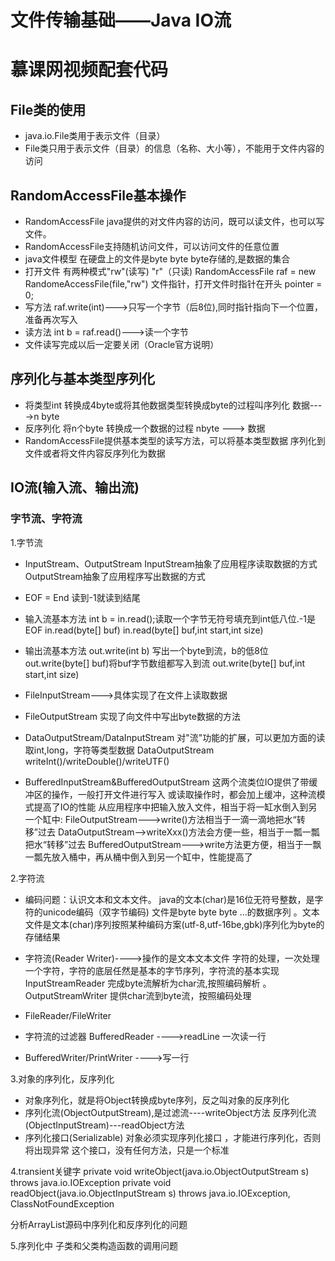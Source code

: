 # 文件传输基础——Java IO流
# 慕课网视频配套代码

## File类的使用
* java.io.File类用于表示文件（目录）
* File类只用于表示文件（目录）的信息（名称、大小等），不能用于文件内容的访问

## RandomAccessFile基本操作
* RandomAccessFile java提供的对文件内容的访问，既可以读文件，也可以写文件。
* RandomAccessFile支持随机访问文件，可以访问文件的任意位置
* java文件模型 在硬盘上的文件是byte byte byte存储的,是数据的集合
* 打开文件 有两种模式"rw"(读写) "r"（只读) RandomAccessFile raf = new RandomeAccessFile(file,"rw") 文件指针，打开文件时指针在开头 pointer = 0;
* 写方法 raf.write(int)--->只写一个字节（后8位),同时指针指向下一个位置，准备再次写入
* 读方法 int b = raf.read()--->读一个字节
* 文件读写完成以后一定要关闭（Oracle官方说明）

## 序列化与基本类型序列化
* 将类型int 转换成4byte或将其他数据类型转换成byte的过程叫序列化 数据---->n byte
* 反序列化 将n个byte 转换成一个数据的过程 nbyte ---> 数据
* RandomAccessFile提供基本类型的读写方法，可以将基本类型数据 序列化到文件或者将文件内容反序列化为数据 

## IO流(输入流、输出流)
### 字节流、字符流
1.字节流
* InputStream、OutputStream InputStream抽象了应用程序读取数据的方式 OutputStream抽象了应用程序写出数据的方式

* EOF = End 读到-1就读到结尾

* 输入流基本方法 int b = in.read();读取一个字节无符号填充到int低八位.-1是 EOF in.read(byte[] buf) in.read(byte[] buf,int start,int size)

* 输出流基本方法 out.write(int b) 写出一个byte到流，b的低8位 out.write(byte[] buf)将buf字节数组都写入到流 out.write(byte[] buf,int start,int size)

* FileInputStream--->具体实现了在文件上读取数据

* FileOutputStream 实现了向文件中写出byte数据的方法

* DataOutputStream/DataInputStream 对"流"功能的扩展，可以更加方面的读取int,long，字符等类型数据 DataOutputStream writeInt()/writeDouble()/writeUTF()

* BufferedInputStream&BufferedOutputStream 这两个流类位IO提供了带缓冲区的操作，一般打开文件进行写入 或读取操作时，都会加上缓冲，这种流模式提高了IO的性能 从应用程序中把输入放入文件，相当于将一缸水倒入到另一个缸中: FileOutputStream--->write()方法相当于一滴一滴地把水“转移”过去 DataOutputStream-->writeXxx()方法会方便一些，相当于一瓢一瓢把水“转移”过去 BufferedOutputStream--->write方法更方便，相当于一飘一瓢先放入桶中，再从桶中倒入到另一个缸中，性能提高了

2.字符流
* 编码问题：认识文本和文本文件。 java的文本(char)是16位无符号整数，是字符的unicode编码（双字节编码) 文件是byte byte byte ...的数据序列 。文本文件是文本(char)序列按照某种编码方案(utf-8,utf-16be,gbk)序列化为byte的存储结果

* 字符流(Reader Writer)---->操作的是文本文本文件 字符的处理，一次处理一个字符，字符的底层任然是基本的字节序列，字符流的基本实现 InputStreamReader 完成byte流解析为char流,按照编码解析 。OutputStreamWriter 提供char流到byte流，按照编码处理

* FileReader/FileWriter 

* 字符流的过滤器 BufferedReader ---->readLine 一次读一行
* BufferedWriter/PrintWriter ---->写一行

3.对象的序列化，反序列化
* 对象序列化，就是将Object转换成byte序列，反之叫对象的反序列化
* 序列化流(ObjectOutputStream),是过滤流----writeObject方法
反序列化流(ObjectInputStream)---readObject方法
* 序列化接口(Serializable) 对象必须实现序列化接口 ，才能进行序列化，否则将出现异常 这个接口，没有任何方法，只是一个标准

4.transient关键字 
private void writeObject(java.io.ObjectOutputStream s) throws java.io.IOException 
private void readObject(java.io.ObjectInputStream s) throws java.io.IOException, ClassNotFoundException

分析ArrayList源码中序列化和反序列化的问题

5.序列化中 子类和父类构造函数的调用问题
